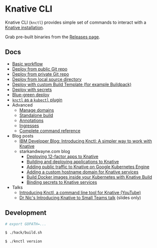 # Knative CLI

Knative CLI (`knctl`) provides simple set of commands to interact with a [Knative installation](https://github.com/knative/docs).

Grab pre-built binaries from the [Releases page](https://github.com/cppforlife/knctl/releases).

## Docs

- [Basic workflow](./docs/basic-workflow.md)
- [Deploy from public Git repo](./docs/deploy-public-git-repo.md)
- [Deploy from private Git repo](./docs/deploy-private-git-repo.md)
- [Deploy from local source directory](./docs/deploy-source-directory.md)
- [Deploy with custom Build Template (for example Buildpack)](./docs/deploy-custom-build-template.md)
- [Deploy with secrets](./docs/deploy-secrets.md)
- [Blue-green deploy](./docs/blue-green-deploy.md)
- [`knctl` as a `kubectl` plugin](./docs/kubectl-plugin.md)
- Advanced
  - [Manage domains](./docs/manage-domains.md)
  - [Standalone build](./docs/standalone-build.md)
  - [Annotations](./docs/annotations.md)
  - [Ingresses](./docs/ingresses.md)
  - [Complete command reference](./docs/cmd/knctl.md)
- Blog posts
  - [IBM Developer Blog: Introducing Knctl: A simpler way to work with Knative](https://developer.ibm.com/blogs/2018/11/12/knctl-a-simpler-way-to-work-with-knative/)
  - starkandwayne.com blog
	  - [Deploying 12-factor apps to Knative](https://www.starkandwayne.com/blog/deploying-12factor-apps-to-knative/)
	  - [Building and deploying applications to Knative](https://starkandwayne.com/blog/building-and-deploying-applications-to-knative/)
	  - [Adding public traffic to Knative on Google Kubernetes Engine](https://starkandwayne.com/blog/public-traffic-into-knative-on-gke/)
	  - [Adding a custom hostname domain for Knative services](https://starkandwayne.com/blog/adding-a-custom-domain-for-knative-services/)
	  - [Build Docker images inside your Kubernetes with Knative Build](https://starkandwayne.com/blog/build-docker-images-inside-kubernetes-with-knative-build/)
	  - [Binding secrets to Knative services](https://starkandwayne.com/blog/binding-secrets-to-knative-services/)
- Talks
  - [Introducing Knctl, a command line tool for Knative (YouTube)](https://www.youtube.com/watch?v=cJyJGm22Pf4)
  - [Dr Nic's Introducing Knative to Small Teams talk](https://speakerdeck.com/drnic/introducing-knative-to-small-teams) (slides only)

## Development

```bash
# export GOPATH=...

$ ./hack/build.sh

$ ./knctl version
```
